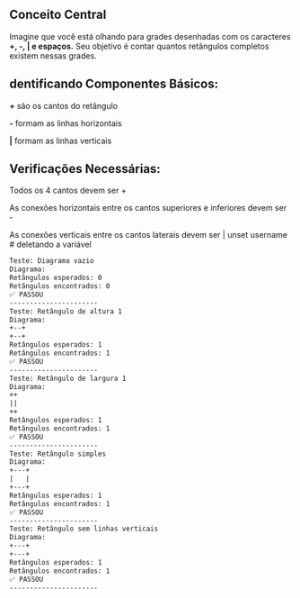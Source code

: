 ## Conceito Central
Imagine que você está olhando para grades desenhadas com os caracteres **+, -, | e espaços.** Seu objetivo é contar quantos retângulos completos existem nessas grades.

## dentificando Componentes Básicos:

**+** são os cantos do retângulo

**-** formam as linhas horizontais

**|** formam as linhas verticais

## Verificações Necessárias:

Todos os 4 cantos devem ser +

As conexões horizontais entre os cantos superiores e inferiores devem ser -

As conexões verticais entre os cantos laterais devem ser |
unset username          # deletando a variável
``` bash 
Teste: Diagrama vazio
Diagrama:
Retângulos esperados: 0
Retângulos encontrados: 0
✅ PASSOU
----------------------
Teste: Retângulo de altura 1
Diagrama:
+--+
+--+
Retângulos esperados: 1
Retângulos encontrados: 1
✅ PASSOU
----------------------
Teste: Retângulo de largura 1
Diagrama:
++
||
++
Retângulos esperados: 1
Retângulos encontrados: 1
✅ PASSOU
----------------------
Teste: Retângulo simples
Diagrama:
+---+
|   |
+---+
Retângulos esperados: 1
Retângulos encontrados: 1
✅ PASSOU
----------------------
Teste: Retângulo sem linhas verticais
Diagrama:
+---+
+---+
Retângulos esperados: 1
Retângulos encontrados: 1
✅ PASSOU
----------------------

```

